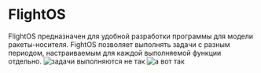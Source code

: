 # FlightOS
FlightOS предназначен для удобной разработки программы для модели ракеты-носителя. FightOS позволяет выполнять задачи с разным периодом, настраиваемым для каждой выполняемой функции отдельно. 
![задачи выполняются не так](https://github.com/KLcpb/FlightOS/assets/138727426/7cf86282-5715-4322-beeb-81f302f6765c)
![а вот так](https://github.com/KLcpb/FlightOS/assets/138727426/e280e689-74aa-4306-baec-ef8c9c9ec488)
